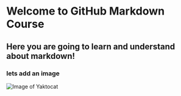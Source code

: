 # Welcome to GitHub Markdown Course
## Here you are going to learn and understand about markdown!
### lets add an image
![Image of Yaktocat](https://octodex.github.com/images/yaktocat.png)

